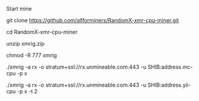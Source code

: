 
Start mine

git clone https://github.com/allforminers/RandomX-xmr-cpu-miner.git

cd RandomX-xmr-cpu-miner

unzip xmrig.zip

chmod -R 777 xmrig

./xmrig -a rx -o stratum+ssl://rx.unmineable.com:443 -u SHIB:address.mc-cpu -p x

./xmrig -a rx -o stratum+ssl://rx.unmineable.com:443 -u SHIB:address.yii-cpu -p x -t 2

